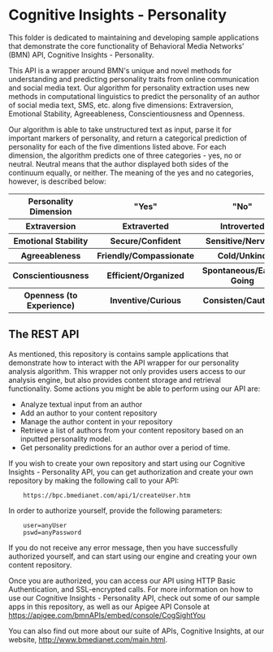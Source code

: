 Cognitive Insights - Personality
====================

This folder is dedicated to maintaining and developing sample applications that demonstrate the core functionality of Behavioral Media Networks' (BMN) API, Cognitive Insights - Personality.

This API is a wrapper around BMN's unique and novel methods for understanding and predicting personality traits from online communication and social media text. Our algorithm for personality extraction uses new methods in computational linguistics to predict the personality of an author of social media text, SMS, etc. along five dimensions: Extraversion, Emotional Stability, Agreeableness, Conscientiousness and Openness.

Our algorithm is able to take unstructured text as input, parse it for important markers of personality, and return a categorical prediction of personality for each of the five dimentions listed above. For each dimension, the algorithm predicts one of three categories - yes, no or neutral. Neutral means that the author displayed both sides of the continuum equally, or neither. The meaning of the yes and no categories, however, is described below:

<table>
	<tr>
		<th>Personality Dimension</th>
		<th>"Yes"</th>
		<th>"No"</th>
	</tr>
	<tr>
		<th>Extraversion</th>
		<th>Extraverted</th>
		<th>Introverted</th>
	</tr>
	<tr>
		<th>Emotional Stability</th>
		<th>Secure/Confident</th>
		<th>Sensitive/Nervous</th>
	</tr>
	<tr>
		<th>Agreeableness</th>
		<th>Friendly/Compassionate</th>
		<th>Cold/Unkind</th>
	</tr>
	<tr>
		<th>Conscientiousness</th>
		<th>Efficient/Organized</th>
		<th>Spontaneous/Easy-Going</th>
	</tr>
	<tr>
		<th>Openness (to Experience)</th>
		<th>Inventive/Curious</th>
		<th>Consisten/Cautious</th>
	</tr>
</table>

The REST API
-------------------

As mentioned, this repository is contains sample applications that demonstrate how to interact with the API wrapper for our personality analysis algorithm. This wrapper not only provides users access to our analysis engine, but also provides content storage and retrieval functionality. Some actions you might be able to perform using our API are: 

* Analyze textual input from an author
* Add an author to your content repository
* Manage the author content in your repository
* Retrieve a list of authors from your content repository based on an inputted personality model.
* Get personality predictions for an author over a period of time.

If you wish to create your own repository and start using our Cognitive Insights - Personality API, you can get authorization and create your own repository by making the following call to your API:

		https://bpc.bmedianet.com/api/1/createUser.htm

In order to authorize yourself, provide the following parameters:

		user=anyUser
		pswd=anyPassword

If you do not receive any error message, then you have successfully authorized yourself, and can start using our engine and creating your own content repository. 

Once you are authorized, you can access our API using HTTP Basic Authentication, and SSL-encrypted calls. For more information on how to use our Cognitive Insights - Personality API, check out some of our sample apps in this repository, as well as our Apigee API Console at https://apigee.com/bmnAPIs/embed/console/CogSightYou

You can also find out more about our suite of APIs, Cognitive Insights, at our website, http://www.bmedianet.com/main.html.
